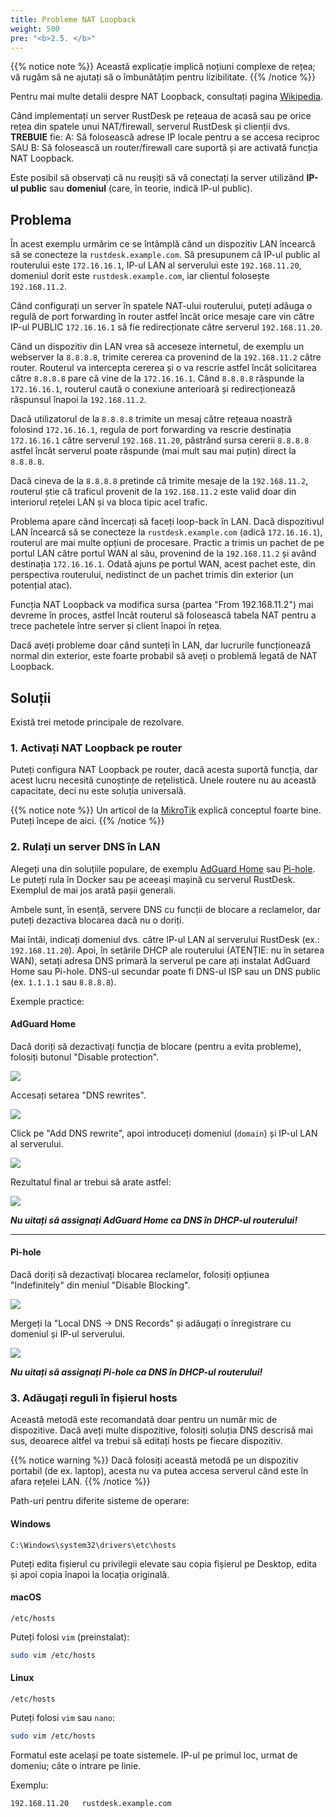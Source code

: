 ```yaml
---
title: Probleme NAT Loopback
weight: 500
pre: "<b>2.5. </b>"
---
```


{{% notice note %}}
Această explicație implică noțiuni complexe de rețea; vă rugăm să ne ajutați să o îmbunătățim pentru lizibilitate.
{{% /notice %}}

Pentru mai multe detalii despre NAT Loopback, consultați pagina [Wikipedia](https://en.m.wikipedia.org/wiki/Network_address_translation#NAT_hairpinning).

Când implementați un server RustDesk pe rețeaua de acasă sau pe orice rețea din spatele unui NAT/firewall, serverul RustDesk și clienții dvs. **TREBUIE** fie:
A: Să folosească adrese IP locale pentru a se accesa reciproc SAU
B: Să folosească un router/firewall care suportă și are activată funcția NAT Loopback.

Este posibil să observați că nu reușiți să vă conectați la server utilizând **IP-ul public** sau **domeniul** (care, în teorie, indică IP-ul public).

## Problema

În acest exemplu urmărim ce se întâmplă când un dispozitiv LAN încearcă să se conecteze la `rustdesk.example.com`. Să presupunem că IP-ul public al routerului este `172.16.16.1`, IP-ul LAN al serverului este `192.168.11.20`, domeniul dorit este `rustdesk.example.com`, iar clientul folosește `192.168.11.2`.

Când configurați un server în spatele NAT-ului routerului, puteți adăuga o regulă de port forwarding în router astfel încât orice mesaje care vin către IP-ul PUBLIC `172.16.16.1` să fie redirecționate către serverul `192.168.11.20`.

Când un dispozitiv din LAN vrea să acceseze internetul, de exemplu un webserver la `8.8.8.8`, trimite cererea ca provenind de la `192.168.11.2` către router. Routerul va intercepta cererea și o va rescrie astfel încât solicitarea către `8.8.8.8` pare că vine de la `172.16.16.1`. Când `8.8.8.8` răspunde la `172.16.16.1`, routerul caută o conexiune anterioară și redirecționează răspunsul înapoi la `192.168.11.2`.

Dacă utilizatorul de la `8.8.8.8` trimite un mesaj către rețeaua noastră folosind `172.16.16.1`, regula de port forwarding va rescrie destinația `172.16.16.1` către serverul `192.168.11.20`, păstrând sursa cererii `8.8.8.8` astfel încât serverul poate răspunde (mai mult sau mai puțin) direct la `8.8.8.8`.

Dacă cineva de la `8.8.8.8` pretinde că trimite mesaje de la `192.168.11.2`, routerul știe că traficul provenit de la `192.168.11.2` este valid doar din interiorul rețelei LAN și va bloca tipic acel trafic.

Problema apare când încercați să faceți loop-back în LAN. Dacă dispozitivul LAN încearcă să se conecteze la `rustdesk.example.com` (adică `172.16.16.1`), routerul are mai multe opțiuni de procesare. Practic a trimis un pachet de pe portul LAN către portul WAN al său, provenind de la `192.168.11.2` și având destinația `172.16.16.1`. Odată ajuns pe portul WAN, acest pachet este, din perspectiva routerului, nedistinct de un pachet trimis din exterior (un potențial atac).

Funcția NAT Loopback va modifica sursa (partea "From 192.168.11.2") mai devreme în proces, astfel încât routerul să folosească tabela NAT pentru a trece pachetele între server și client înapoi în rețea.

Dacă aveți probleme doar când sunteți în LAN, dar lucrurile funcționează normal din exterior, este foarte probabil să aveți o problemă legată de NAT Loopback.


## Soluții

Există trei metode principale de rezolvare.

### 1. Activați NAT Loopback pe router

Puteți configura NAT Loopback pe router, dacă acesta suportă funcția, dar acest lucru necesită cunoștințe de rețelistică. Unele routere nu au această capacitate, deci nu este soluția universală.

{{% notice note %}}
Un articol de la [MikroTik](https://help.mikrotik.com/docs/display/ROS/NAT#NAT-HairpinNAT) explică conceptul foarte bine. Puteți începe de aici.
{{% /notice %}}

### 2. Rulați un server DNS în LAN

Alegeți una din soluțiile populare, de exemplu [AdGuard Home](https://github.com/AdguardTeam/AdGuardHome/wiki/Docker) sau [Pi-hole](https://github.com/pi-hole/docker-pi-hole). Le puteți rula în Docker sau pe aceeași mașină cu serverul RustDesk. Exemplul de mai jos arată pașii generali.

Ambele sunt, în esență, servere DNS cu funcții de blocare a reclamelor, dar puteți dezactiva blocarea dacă nu o doriți.

Mai întâi, indicați domeniul dvs. către IP-ul LAN al serverului RustDesk (ex.: `192.168.11.20`). Apoi, în setările DHCP ale routerului (ATENȚIE: nu în setarea WAN), setați adresa DNS primară la serverul pe care ați instalat AdGuard Home sau Pi-hole. DNS-ul secundar poate fi DNS-ul ISP sau un DNS public (ex. `1.1.1.1` sau `8.8.8.8`).

Exemple practice:
#### AdGuard Home
Dacă doriți să dezactivați funcția de blocare (pentru a evita probleme), folosiți butonul "Disable protection".

![](/docs/en/self-host/nat-loopback-issues/images/adguard_home_disable_protection.png)
<br>

Accesați setarea "DNS rewrites".

![](/docs/en/self-host/nat-loopback-issues/images/adguard_home_click_dns_rewrites.png)
<br>

Click pe "Add DNS rewrite", apoi introduceți domeniul (`domain`) și IP-ul LAN al serverului.

![](/docs/en/self-host/nat-loopback-issues/images/adguard_home_dns_rewrite_dialog.png)

Rezultatul final ar trebui să arate astfel:

![](/docs/en/self-host/nat-loopback-issues/images/adguard_home_dns_rewrite_final_result.png)

***Nu uitați să assignați AdGuard Home ca DNS în DHCP-ul routerului!***
<hr>

#### Pi-hole
Dacă doriți să dezactivați blocarea reclamelor, folosiți opțiunea "Indefinitely" din meniul "Disable Blocking".

![](/docs/en/self-host/nat-loopback-issues/images/pi_hole_disable_blocking.png)

Mergeți la "Local DNS → DNS Records" și adăugați o înregistrare cu domeniul și IP-ul serverului.

![](/docs/en/self-host/nat-loopback-issues/images/pi_hole_local_dns_dns_records.png)

***Nu uitați să assignați Pi-hole ca DNS în DHCP-ul routerului!***

### 3. Adăugați reguli în fișierul hosts

Această metodă este recomandată doar pentru un număr mic de dispozitive. Dacă aveți multe dispozitive, folosiți soluția DNS descrisă mai sus, deoarece altfel va trebui să editați hosts pe fiecare dispozitiv.

{{% notice warning %}}
Dacă folosiți această metodă pe un dispozitiv portabil (de ex. laptop), acesta nu va putea accesa serverul când este în afara rețelei LAN.
{{% /notice %}}

Path-uri pentru diferite sisteme de operare:

#### Windows
```text
C:\Windows\system32\drivers\etc\hosts
```
Puteți edita fișierul cu privilegii elevate sau copia fișierul pe Desktop, edita și apoi copia înapoi la locația originală.

#### macOS
```text
/etc/hosts
```
Puteți folosi `vim` (preinstalat):
```sh
sudo vim /etc/hosts
```

#### Linux
```text
/etc/hosts
```
Puteți folosi `vim` sau `nano`:
```sh
sudo vim /etc/hosts
```

Formatul este același pe toate sistemele. IP-ul pe primul loc, urmat de domeniu; câte o intrare pe linie.

Exemplu:
```text
192.168.11.20   rustdesk.example.com
```